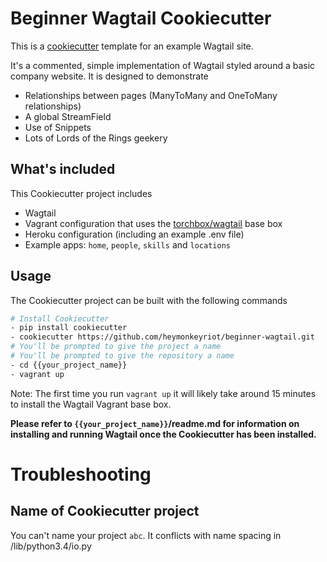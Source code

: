 Beginner Wagtail Cookiecutter
=============================

This is a [cookiecutter](https://github.com/audreyr/cookiecutter) template for an example Wagtail site.

It's a commented, simple implementation of Wagtail styled around a basic company website. It is designed to demonstrate

 - Relationships between pages (ManyToMany and OneToMany relationships)
 - A global StreamField
 - Use of Snippets
 - Lots of Lords of the Rings geekery

## What's included
This Cookiecutter project includes

 - Wagtail
 - Vagrant configuration that uses the [torchbox/wagtail](https://github.com/torchbox/vagrant-wagtail-base) base box
 - Heroku configuration (including an example .env file)
 - Example apps: `home`, `people`, `skills` and `locations`

## Usage
The Cookiecutter project can be built with the following commands
```sh
# Install Cookiecutter
- pip install cookiecutter
- cookiecutter https://github.com/heymonkeyriot/beginner-wagtail.git
# You'll be prompted to give the project a name
# You'll be prompted to give the repository a name
- cd {{your_project_name}}
- vagrant up
```

Note: The first time you run `vagrant up` it will likely take around 15 minutes to install the Wagtail Vagrant base box.

**Please refer to `{{your_project_name}}`/readme.md for information on installing and running Wagtail once the Cookiecutter has been installed.**

# Troubleshooting
## Name of Cookiecutter project
You can't name your project `abc`. It conflicts with name spacing in /lib/python3.4/io.py